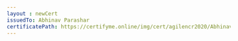 ```yaml
--- 
layout : newCert 
issuedTo: Abhinav Parashar 
certificatePath: https://certifyme.online/img/cert/agilencr2020/AbhinavParashar_1492e.png
--- 
```

